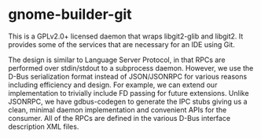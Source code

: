 # gnome-builder-git

This is a GPLv2.0+ licensed daemon that wraps libgit2-glib and libgit2.
It provides some of the services that are necessary for an IDE using Git.

The design is similar to Language Server Protocol, in that RPCs are performed over stdin/stdout to a subprocess daemon.
However, we use the D-Bus serialization format instead of JSON/JSONRPC for various reasons including efficiency and design.
For example, we can extend our implementation to trivially include FD passing for future extensions.
Unlike JSONRPC, we have gdbus-codegen to generate the IPC stubs giving us a clean, minimal daemon implementation and convenient APIs for the consumer.
All of the RPCs are defined in the various D-Bus interface description XML files.

